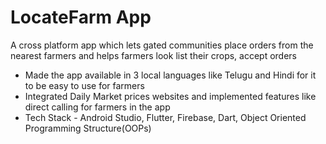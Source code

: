 # LocateFarm App

A cross platform app which lets gated communities place orders from the nearest farmers and helps farmers look list their
crops, accept orders
- Made the app available in 3 local languages like Telugu and Hindi for it to be easy to use for farmers
- Integrated Daily Market prices websites and implemented features like direct calling for farmers in the app
- Tech Stack - Android Studio, Flutter, Firebase, Dart, Object Oriented Programming Structure(OOPs)
